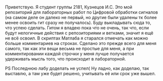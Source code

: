 Приветствую. Я студент группы 2181, Кузнецов И.С. Это мой репозиторий для лабораторных работ по Цифровой обработки сигналов (на самом деле он далеко не первый, но другие были удалены тк более менее освоить гит сразу не получалось).
Буду выкладывать сюда то, что успею сделать. 
Гитом я владею пока что не очень, так что, если будут нелогичные действия с репозиториями и ветками, значит я ещё не всё освоил. 
В скриптах Матлаба я старался отмечать как можно больше комментариев на строках. Сделано это прежде всего для меня самого, так как эти вещи 
весьма не простые для меня, а при комментировании каждой строчки у меня лучше получается удерживать мысль того, что происходит в лабораторной. 

PS 
Последнюю лабу доделать не успел(
Ну ладно, как доделаю, так выставлю, а там уже будет решено, учитывать её или срок уже вышел.
